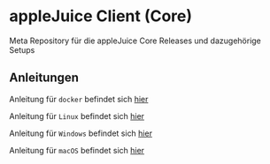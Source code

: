 # appleJuice Client (Core)

Meta Repository für die appleJuice Core Releases und dazugehörige Setups

## Anleitungen

Anleitung für `docker` befindet sich [hier](./docker/)

Anleitung für `Linux` befindet sich [hier](./linux/)

Anleitung für `Windows` befindet sich [hier](./windows/)

Anleitung für `macOS` befindet sich [hier](./darwin/)

